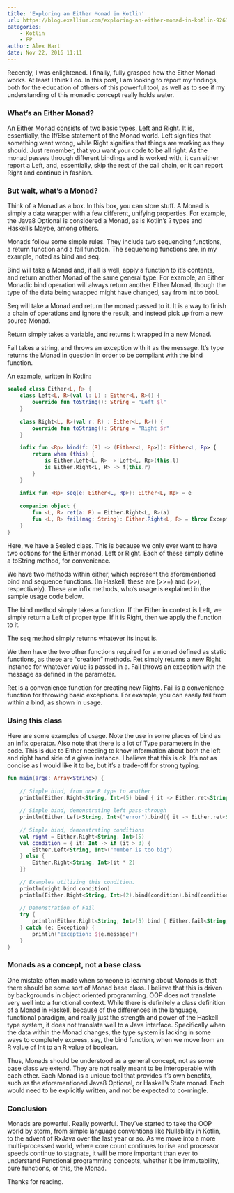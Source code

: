 ```yaml
---
title: 'Exploring an Either Monad in Kotlin'
url: https://blog.exallium.com/exploring-an-either-monad-in-kotlin-92618b9c4623#.nlt1cxd96
categories:
    - Kotlin
    - FP
author: Alex Hart
date: Nov 22, 2016 11:11
---
```

Recently, I was enlightened. I finally, fully grasped how the Either Monad works. At least I think I do. In this post, I am looking to report my findings, both for the education of others of this powerful tool, as well as to see if my understanding of this monadic concept really holds water.

### What’s an Either Monad?

An Either Monad consists of two basic types, Left and Right. It is, essentially, the If/Else statement of the Monad world. Left signifies that something went wrong, while Right signifies that things are working as they should. Just remember, that you want your code to be all right. As the monad passes through different bindings and is worked with, it can either report a Left, and, essentially, skip the rest of the call chain, or it can report Right and continue in fashion.

### But wait, what’s a Monad?

Think of a Monad as a box. In this box, you can store stuff. A Monad is simply a data wrapper with a few different, unifying properties. For example, the Java8 Optional is considered a Monad, as is Kotlin’s ? types and Haskell’s Maybe, among others.

Monads follow some simple rules. They include two sequencing functions, a return function and a fail function. The sequencing functions are, in my example, noted as bind and seq.

Bind will take a Monad and, if all is well, apply a function to it’s contents, and return another Monad of the same general type. For example, an Either Monadic bind operation will always return another Either Monad, though the type of the data being wrapped might have changed, say from int to bool.

Seq will take a Monad and return the monad passed to it. It is a way to finish a chain of operations and ignore the result, and instead pick up from a new source Monad.

Return simply takes a variable, and returns it wrapped in a new Monad.

Fail takes a string, and throws an exception with it as the message. It’s type returns the Monad in question in order to be compliant with the bind function.

An example, written in Kotlin:

```kotlin
sealed class Either<L, R> {
    class Left<L, R>(val l: L) : Either<L, R>() {
        override fun toString(): String = "Left $l"
    }
    
    class Right<L, R>(val r: R) : Either<L, R>() {
        override fun toString(): String = "Right $r"
    }
    
    infix fun <Rp> bind(f: (R) -> (Either<L, Rp>)): Either<L, Rp> {
        return when (this) {
            is Either.Left<L, R> -> Left<L, Rp>(this.l)
            is Either.Right<L, R> -> f(this.r)
        }
    }
    
    infix fun <Rp> seq(e: Either<L, Rp>): Either<L, Rp> = e
    
    companion object {
        fun <L, R> ret(a: R) = Either.Right<L, R>(a)
        fun <L, R> fail(msg: String): Either.Right<L, R> = throw Exception(msg)
    }
}
```

Here, we have a Sealed class. This is because we only ever want to have two options for the Either monad, Left or Right. Each of these simply define a toString method, for convenience.

We have two methods within either, which represent the aforementioned bind and sequence functions. (In Haskell, these are (>>=) and (>>), respectively). These are infix methods, who’s usage is explained in the sample usage code below.

The bind method simply takes a function. If the Either in context is Left, we simply return a Left of proper type. If it is Right, then we apply the function to it.

The seq method simply returns whatever its input is.

We then have the two other functions required for a monad defined as static functions, as these are “creation” methods. Ret simply returns a new Right instance for whatever value is passed in a. Fail throws an exception with the message as defined in the parameter.

Ret is a convenience function for creating new Rights. Fail is a convenience function for throwing basic exceptions. For example, you can easily fail from within a bind, as shown in usage.

### Using this class

Here are some examples of usage. Note the use in some places of bind as an infix operator. Also note that there is a lot of Type parameters in the code. This is due to Either needing to know information about both the left and right hand side of a given instance. I believe that this is ok. It’s not as concise as I would like it to be, but it’s a trade-off for strong typing.

```kotlin
fun main(args: Array<String>) {
    
    // Simple bind, from one R type to another
    println(Either.Right<String, Int>(5) bind { it -> Either.ret<String, Boolean>(true)} )
    
    // Simple bind, demonstrating left pass-through
    println(Either.Left<String, Int>("error").bind({ it -> Either.ret<String, Int>(it + 1) }))
    
    // Simple bind, demonstrating conditions
    val right = Either.Right<String, Int>(5)
    val condition = { it: Int -> if (it > 3) {
        Either.Left<String, Int>("number is too big")
    } else {
        Either.Right<String, Int>(it * 2)
    }}
    
    // Examples utilizing this condition.
    println(right bind condition)
    println(Either.Right<String, Int>(2).bind(condition).bind(condition).seq(Either.Right<String, Float>(2.0f)))
    
    // Demonstration of Fail
    try {
        println(Either.Right<String, Int>(5) bind { Either.fail<String, Int>("asdf") })
    } catch (e: Exception) {
        println("exception: ${e.message}")
    }
}
```

### Monads as a concept, not a base class

One mistake often made when someone is learning about Monads is that there should be some sort of Monad base class. I believe that this is driven by backgrounds in object oriented programming. OOP does not translate very well into a functional context. While there is definitely a class definition of a Monad in Haskell, because of the differences in the language, functional paradigm, and really just the strength and power of the Haskell type system, it does not translate well to a Java interface. Specifically when the data within the Monad changes, the type system is lacking in some ways to completely express, say, the bind function, when we move from an R value of Int to an R value of boolean.

Thus, Monads should be understood as a general concept, not as some base class we extend. They are not really meant to be interoperable with each other. Each Monad is a unique tool that provides it’s own benefits, such as the aforementioned Java8 Optional, or Haskell’s State monad. Each would need to be explicitly written, and not be expected to co-mingle.

### Conclusion

Monads are powerful. Really powerful. They’ve started to take the OOP world by storm, from simple language conventions like Nullability in Kotlin, to the advent of RxJava over the last year or so. As we move into a more multi-processed world, where core count continues to rise and processor speeds continue to stagnate, it will be more important than ever to understand Functional programming concepts, whether it be immutability, pure functions, or this, the Monad.

Thanks for reading.
